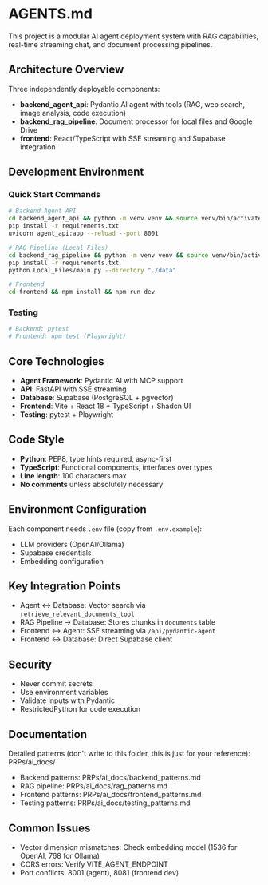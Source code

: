 # AGENTS.md

This project is a modular AI agent deployment system with RAG capabilities, real-time streaming chat, and document processing pipelines.

## Architecture Overview

Three independently deployable components:
- **backend_agent_api**: Pydantic AI agent with tools (RAG, web search, image analysis, code execution)
- **backend_rag_pipeline**: Document processor for local files and Google Drive
- **frontend**: React/TypeScript with SSE streaming and Supabase integration

## Development Environment

### Quick Start Commands

```bash
# Backend Agent API
cd backend_agent_api && python -m venv venv && source venv/bin/activate
pip install -r requirements.txt
uvicorn agent_api:app --reload --port 8001

# RAG Pipeline (Local Files)
cd backend_rag_pipeline && python -m venv venv && source venv/bin/activate
pip install -r requirements.txt
python Local_Files/main.py --directory "./data"

# Frontend
cd frontend && npm install && npm run dev
```

### Testing

```bash
# Backend: pytest
# Frontend: npm test (Playwright)
```

## Core Technologies

- **Agent Framework**: Pydantic AI with MCP support
- **API**: FastAPI with SSE streaming
- **Database**: Supabase (PostgreSQL + pgvector)
- **Frontend**: Vite + React 18 + TypeScript + Shadcn UI
- **Testing**: pytest + Playwright

## Code Style

- **Python**: PEP8, type hints required, async-first
- **TypeScript**: Functional components, interfaces over types
- **Line length**: 100 characters max
- **No comments** unless absolutely necessary

## Environment Configuration

Each component needs `.env` file (copy from `.env.example`):
- LLM providers (OpenAI/Ollama)
- Supabase credentials
- Embedding configuration

## Key Integration Points

- Agent ↔ Database: Vector search via `retrieve_relevant_documents_tool`
- RAG Pipeline → Database: Stores chunks in `documents` table
- Frontend ↔ Agent: SSE streaming via `/api/pydantic-agent`
- Frontend ↔ Database: Direct Supabase client

## Security

- Never commit secrets
- Use environment variables
- Validate inputs with Pydantic
- RestrictedPython for code execution

## Documentation

Detailed patterns (don't write to this folder, this is just for your reference): PRPs/ai_docs/
- Backend patterns: PRPs/ai_docs/backend_patterns.md
- RAG pipeline: PRPs/ai_docs/rag_patterns.md
- Frontend patterns: PRPs/ai_docs/frontend_patterns.md
- Testing patterns: PRPs/ai_docs/testing_patterns.md

## Common Issues

- Vector dimension mismatches: Check embedding model (1536 for OpenAI, 768 for Ollama)
- CORS errors: Verify VITE_AGENT_ENDPOINT
- Port conflicts: 8001 (agent), 8081 (frontend dev)